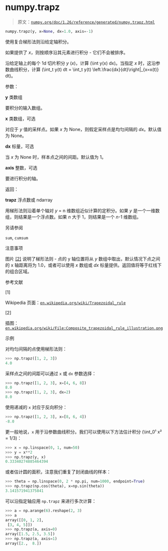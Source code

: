 # numpy.trapz

> 原文：[`numpy.org/doc/1.26/reference/generated/numpy.trapz.html`](https://numpy.org/doc/1.26/reference/generated/numpy.trapz.html)

```py
numpy.trapz(y, x=None, dx=1.0, axis=-1)
```

使用复合梯形法则沿给定轴积分。

如果提供了 *x*，则按顺序沿其元素进行积分 - 它们不会被排序。

沿给定轴上的每个 1d 切片积分 *y* (*x*)，计算 \(\int y(x) dx\)。当指定 *x* 时，这沿参数曲线积分，计算 \(\int_t y(t) dt = \int_t y(t) \left.\frac{dx}{dt}\right|_{x=x(t)} dt\)。

参数：

**y** 类数组

要积分的输入数组。

**x** 类数组，可选

对应于 *y* 值的采样点。如果 *x* 为 None，则假定采样点是均匀间隔的 *dx*。默认值为 None。

**dx** 标量，可选

当 *x* 为 None 时，样本点之间的间距。默认值为 1。

**axis** 整数，可选

要进行积分的轴。

返回：

**trapz** 浮点数或 ndarray

用梯形法则沿着单个轴对 *y* = n 维数组近似计算的定积分。如果 *y* 是一个一维数组，则结果是一个浮点数。如果 *n* 大于 1，则结果是一个 *n*-1 维数组。

另请参阅

`sum`, `cumsum`

注意事项

图片 [[2]](#r7aa6c77779c0-2) 说明了梯形法则 - 点的 y 轴位置将从 *y* 数组中取出，默认情况下点之间的 x 轴距离将为 1.0，或者可以使用 *x* 数组或 *dx* 标量提供。返回值将等于红线下的组合区域。

参考文献

[1]

Wikipedia 页面：[`en.wikipedia.org/wiki/Trapezoidal_rule`](https://en.wikipedia.org/wiki/Trapezoidal_rule)

[2]

插图：[`en.wikipedia.org/wiki/File:Composite_trapezoidal_rule_illustration.png`](https://en.wikipedia.org/wiki/File:Composite_trapezoidal_rule_illustration.png)

示例

对均匀间隔的点使用梯形法则：

```py
>>> np.trapz([1, 2, 3])
4.0 
```

采样点之间的间距可以通过 `x` 或 `dx` 参数选择：

```py
>>> np.trapz([1, 2, 3], x=[4, 6, 8])
8.0
>>> np.trapz([1, 2, 3], dx=2)
8.0 
```

使用递减的 `x` 对应于反向积分：

```py
>>> np.trapz([1, 2, 3], x=[8, 6, 4])
-8.0 
```

更一般地说，`x` 用于沿参数曲线积分。我们可以使用以下方法估计积分 \(\int_0¹ x² = 1/3\)：

```py
>>> x = np.linspace(0, 1, num=50)
>>> y = x**2
>>> np.trapz(y, x)
0.33340274885464394 
```

或者估计圆的面积，注意我们重复了封闭曲线的样本：

```py
>>> theta = np.linspace(0, 2 * np.pi, num=1000, endpoint=True)
>>> np.trapz(np.cos(theta), x=np.sin(theta))
3.141571941375841 
```

可以沿指定轴应用 `np.trapz` 来进行多次计算：

```py
>>> a = np.arange(6).reshape(2, 3)
>>> a
array([[0, 1, 2],
 [3, 4, 5]])
>>> np.trapz(a, axis=0)
array([1.5, 2.5, 3.5])
>>> np.trapz(a, axis=1)
array([2.,  8.]) 
```
